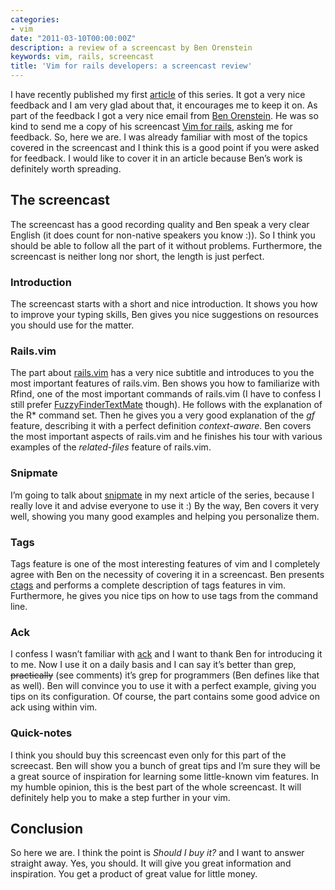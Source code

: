 ```yaml
---
categories:
- vim
date: "2011-03-10T00:00:00Z"
description: a review of a screencast by Ben Orenstein
keywords: vim, rails, screencast
title: 'Vim for rails developers: a screencast review'
---
```


I have recently published my first
[article](/vim-for-rails-developers-what-you-cant-miss/)
of this series. It got a very nice feedback and I am very glad about that, it
encourages me to keep it on. As part of the feedback I got a very nice email
from [Ben Orenstein](http://codeulate.com/). He was so kind to send me a copy
of his screencast [Vim for
rails](http://www.codeulatescreencasts.com/products/vim-for-rails-developers),
asking me for feedback. So, here we are.  I was already familiar with most of
the topics covered in the screencast and I think this is a good point if you
were asked for feedback. I would like to cover it in an article because Ben’s
work is definitely worth spreading.

## The screencast

The screencast has a good recording quality and Ben speak a very clear
English (it does count for non-native speakers you know :)). So I think you
should be able to follow all the part of it without problems. Furthermore, the
screencast is neither long nor short, the length is just perfect.

### Introduction

The screencast starts with a short and nice introduction. It shows you how
to improve your typing skills, Ben gives you nice suggestions on resources
you should use for the matter.

### Rails.vim

The part about [rails.vim](http://rails.vim.tpope.net/) has a very nice
subtitle and introduces to you the most important features of rails.vim.
Ben shows you how to familiarize with Rfind, one of the most important
commands of rails.vim (I have to confess I still prefer
[FuzzyFinderTextMate](https://github.com/jamis/fuzzyfinder_textmate)
though). He follows with the explanation of the R\* command set. Then he
gives you a very good explanation of the *gf* feature, describing it with
a perfect definition *context-aware*. Ben covers the most important
aspects of rails.vim and he finishes his tour with various examples of the
*related-files* feature of rails.vim.

### Snipmate

I’m going to talk about
[snipmate](http://www.vim.org/scripts/script.php?script_id=2540) in my
next article of the series, because I really love it and advise everyone
to use it :) By the way, Ben covers it very well, showing you many good
examples and helping you personalize them.

### Tags

Tags feature is one of the most interesting features of vim and I
completely agree with Ben on the necessity of covering it in a screencast.
Ben presents [ctags](http://ctags.sourceforge.net/) and performs a
complete description of tags features in vim. Furthermore, he gives you
nice tips on how to use tags from the command line.

### Ack

I confess I wasn’t familiar with [ack](http://betterthangrep.com/) and I
want to thank Ben for introducing it to me. Now I use it on a daily basis
and I can say it’s better than grep, ~~practically~~ (see comments) it’s
grep for programmers (Ben defines like that as well). Ben will convince
you to use it with a perfect example, giving you tips on its
configuration. Of course, the part contains some good advice on ack using
within vim.

### Quick-notes

I think you should buy this screencast even only for this part of the
screecast. Ben will show you a bunch of great tips and I’m sure they will
be a great source of inspiration for learning some little-known vim
features. In my humble opinion, this is the best part of the whole
screencast. It will definitely help you to make a step further in your
vim.

## Conclusion

So here we are. I think the point is *Should I buy it?* and I want to answer
straight away. Yes, you should. It will give you great information and
inspiration. You get a product of great value for little money.
